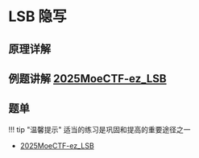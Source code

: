 # LSB 隐写

## 原理详解

## 例题讲解 [2025MoeCTF-ez_LSB](https://ctf.xidian.edu.cn/training/22?challenge=896)



## 题单

!!! tip "温馨提示"
    适当的练习是巩固和提高的重要途径之一

- [2025MoeCTF-ez_LSB](https://ctf.xidian.edu.cn/training/22?challenge=896)